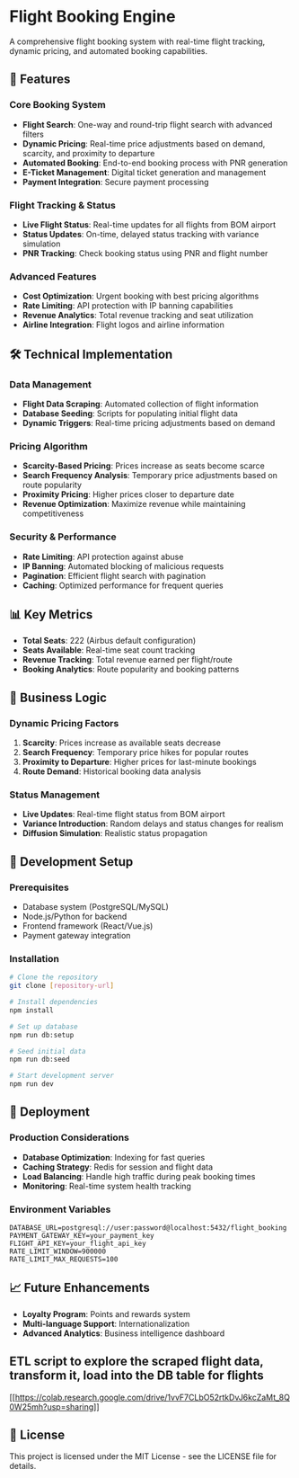 # Flight Booking Engine

A comprehensive flight booking system with real-time flight tracking, dynamic pricing, and automated booking capabilities.

## 🚀 Features

### Core Booking System
- **Flight Search**: One-way and round-trip flight search with advanced filters
- **Dynamic Pricing**: Real-time price adjustments based on demand, scarcity, and proximity to departure
- **Automated Booking**: End-to-end booking process with PNR generation
- **E-Ticket Management**: Digital ticket generation and management
- **Payment Integration**: Secure payment processing

### Flight Tracking & Status
- **Live Flight Status**: Real-time updates for all flights from BOM airport
- **Status Updates**: On-time, delayed status tracking with variance simulation
- **PNR Tracking**: Check booking status using PNR and flight number

### Advanced Features
- **Cost Optimization**: Urgent booking with best pricing algorithms
- **Rate Limiting**: API protection with IP banning capabilities
- **Revenue Analytics**: Total revenue tracking and seat utilization
- **Airline Integration**: Flight logos and airline information

## 🛠️ Technical Implementation

### Data Management
- **Flight Data Scraping**: Automated collection of flight information
- **Database Seeding**: Scripts for populating initial flight data
- **Dynamic Triggers**: Real-time pricing adjustments based on demand

### Pricing Algorithm
- **Scarcity-Based Pricing**: Prices increase as seats become scarce
- **Search Frequency Analysis**: Temporary price adjustments based on route popularity
- **Proximity Pricing**: Higher prices closer to departure date
- **Revenue Optimization**: Maximize revenue while maintaining competitiveness

### Security & Performance
- **Rate Limiting**: API protection against abuse
- **IP Banning**: Automated blocking of malicious requests
- **Pagination**: Efficient flight search with pagination
- **Caching**: Optimized performance for frequent queries

## 📊 Key Metrics

- **Total Seats**: 222 (Airbus default configuration)
- **Seats Available**: Real-time seat count tracking
- **Revenue Tracking**: Total revenue earned per flight/route
- **Booking Analytics**: Route popularity and booking patterns

## 🎯 Business Logic

### Dynamic Pricing Factors
1. **Scarcity**: Prices increase as available seats decrease
2. **Search Frequency**: Temporary price hikes for popular routes
3. **Proximity to Departure**: Higher prices for last-minute bookings
4. **Route Demand**: Historical booking data analysis

### Status Management
- **Live Updates**: Real-time flight status from BOM airport
- **Variance Introduction**: Random delays and status changes for realism
- **Diffusion Simulation**: Realistic status propagation

## 🔧 Development Setup

### Prerequisites
- Database system (PostgreSQL/MySQL)
- Node.js/Python for backend
- Frontend framework (React/Vue.js)
- Payment gateway integration

### Installation
```bash
# Clone the repository
git clone [repository-url]

# Install dependencies
npm install

# Set up database
npm run db:setup

# Seed initial data
npm run db:seed

# Start development server
npm run dev
```


## 🚀 Deployment

### Production Considerations
- **Database Optimization**: Indexing for fast queries
- **Caching Strategy**: Redis for session and flight data
- **Load Balancing**: Handle high traffic during peak booking times
- **Monitoring**: Real-time system health tracking

### Environment Variables
```env
DATABASE_URL=postgresql://user:password@localhost:5432/flight_booking
PAYMENT_GATEWAY_KEY=your_payment_key
FLIGHT_API_KEY=your_flight_api_key
RATE_LIMIT_WINDOW=900000
RATE_LIMIT_MAX_REQUESTS=100
```

## 📈 Future Enhancements

- **Loyalty Program**: Points and rewards system
- **Multi-language Support**: Internationalization
- **Advanced Analytics**: Business intelligence dashboard

## ETL script to explore the scraped flight data, transform it, load into the DB table for flights 

 [[https://colab.research.google.com/drive/1vvF7CLbO52rtkDvJ6kcZaMt_8Q0W25mh?usp=sharing]]

## 📄 License

This project is licensed under the MIT License - see the LICENSE file for details.

